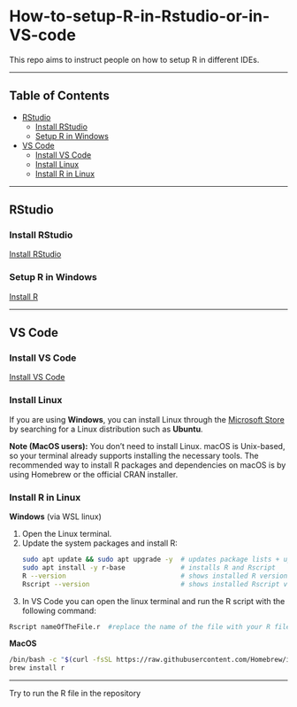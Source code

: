 # How-to-setup-R-in-Rstudio-or-in-VS-code

This repo aims to instruct people on how to setup R in different IDEs.

---

## Table of Contents
- [RStudio](#rstudio)
  - [Install RStudio](#install-rstudio)
  - [Setup R in Windows](#setup-r-in-windows)
- [VS Code](#vs-code)
  - [Install VS Code](#install-vs-code)
  - [Install Linux](#install-linux)
  - [Install R in Linux](#install-r-in-linux)

---

## RStudio

### Install RStudio
[Install RStudio](https://posit.co/download/rstudio-desktop/)

### Setup R in Windows
[Install R](https://cran.rstudio.com/)

---

## VS Code

### Install VS Code
[Install VS Code](https://code.visualstudio.com/)

### Install Linux

If you are using **Windows**, you can install Linux through the [Microsoft Store](https://apps.microsoft.com/) by searching for a Linux distribution such as **Ubuntu**.

**Note (MacOS users):** You don’t need to install Linux. macOS is Unix-based, so your terminal already supports installing the necessary tools. The recommended way to install R packages and dependencies on macOS is by using Homebrew or the official CRAN installer.  

### Install R in Linux

**Windows**  (via WSL linux)
1. Open the Linux terminal.  
2. Update the system packages and install R:
   ```bash
   sudo apt update && sudo apt upgrade -y  # updates package lists + upgrades existing packages
   sudo apt install -y r-base              # installs R and Rscript
   R --version                             # shows installed R version
   Rscript --version                       # shows installed Rscript version
   ```
3. In VS Code you can open the linux terminal and run the R script with the following command:   
  ```bash
  Rscript nameOfTheFile.r  #replace the name of the file with your R file name please
  ``` 
**MacOS**  
  ```bash
  /bin/bash -c "$(curl -fsSL https://raw.githubusercontent.com/Homebrew/install/HEAD/install.sh)"
  brew install r
  ```

---  
Try to run the R file in the repository
